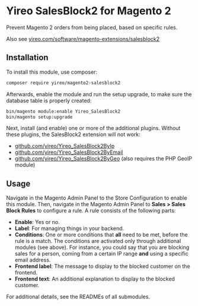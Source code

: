 # Yireo SalesBlock2 for Magento 2

Prevent Magento 2 orders from being placed, based on specific rules.

Also see [yireo.com/software/magento-extensions/salesblock2](https://www.yireo.com/software/magento-extensions/salesblock2)

## Installation 
To install this module, use composer:
```bash
composer require yireo/magento2-salesblock2
```

Afterwards, enable the module and run the setup upgrade, to make sure the database table is properly created:
```bash
bin/magento module:enable Yireo_SalesBlock2
bin/magento setup:upgrade
```

Next, install (and enable) one or more of the additional plugins. Without these plugins, the SalesBlock2 extension will not work:

- [github.com/yireo/Yireo_SalesBlock2ByIp](https://github.com/yireo/Yireo_SalesBlock2ByIp)
- [github.com/yireo/Yireo_SalesBlock2ByEmail](https://github.com/yireo/Yireo_SalesBlock2ByEmail)
- [github.com/yireo/Yireo_SalesBlock2ByGeo](https://github.com/yireo/Yireo_SalesBlock2ByGeo) (also requires the PHP GeoIP module)

## Usage
Navigate in the Magento Admin Panel to the Store Configuration to enable this module. Then, navigate in the Magento Admin Panel to **Sales > Sales Block Rules** to configure a rule. A rule consists of the following parts:

- **Enable**: Yes or no.
- **Label**: For managing things in your backend.
- **Conditions**: One or more conditions that **all** need to be met, before the rule is a match. The conditions are activated only through additional modules (see above). For instance, you could say that you are blocking sales for a person, coming from a certain IP range **and** using a specific email address.
- **Frontend label**: The message to display to the blocked customer on the frontend.
- **Frontend text**: An additional explanation to display to the blocked customer.

For additional details, see the READMEs of all submodules.
